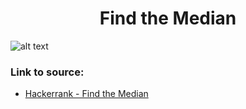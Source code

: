 <h1 align="center">Find the Median</h1>

![alt text](https://images2.imgbox.com/8e/c1/XLqWUkSG_o.png?raw=true)

### Link to source: 
- <a href="https://www.hackerrank.com/challenges/find-the-median/problem">Hackerrank - Find the Median</a>
